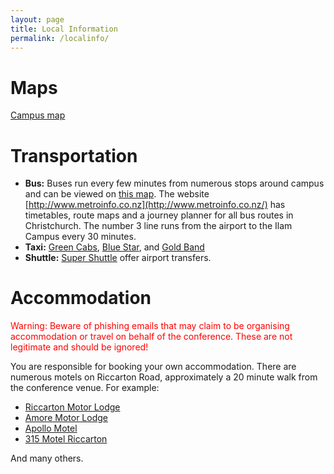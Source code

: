 ```yaml
---
layout: page
title: Local Information
permalink: /localinfo/
---
```


# Maps
[Campus map](https://www.canterbury.ac.nz/maps/home?poi=10734&z=16&c=-43.52306699770867%2C172.58313382771516)

# Transportation
- **Bus:** Buses run every few minutes from numerous stops around campus and can be viewed on [this map](http://www.metroinfo.co.nz/map/). The website [http://www.metroinfo.co.nz](http://www.metroinfo.co.nz/) has timetables, route maps and a journey planner for all bus routes in Christchurch. The number 3 line runs from the airport to the Ilam Campus every 30 minutes.
- **Taxi:** [Green Cabs](http://greencabs.co.nz/), [Blue Star](http://www.bluestartaxis.org.nz/), and [Gold Band](http://www.goldbandtaxis.co.nz/)
- **Shuttle:** [Super Shuttle](https://www.supershuttle.co.nz/Default.aspx) offer airport transfers.

# Accommodation
<span style="color:red">
Warning: Beware of phishing emails that may claim to be organising accommodation or travel on behalf of the conference. These are not legitimate and should be ignored!
</span>

You are responsible for booking your own accommodation. There are numerous motels on Riccarton Road, approximately a 20 minute walk from the conference venue. For example:
- [Riccarton Motor Lodge](http://riccartonmotorlodge.co.nz/)
- [Amore Motor Lodge](https://amoremotorlodge.co.nz/)
- [Apollo Motel](https://www.apollomotel.co.nz/)
- [315 Motel Riccarton](http://www.315motelriccarton.co.nz/)

And many others.
